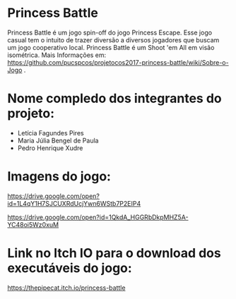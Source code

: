 # Princess Battle

Princess Battle é um jogo spin-off do jogo Princess Escape. Esse jogo casual tem o intuito de trazer diversão a diversos jogadores que buscam um jogo cooperativo local. Princess Battle é um Shoot 'em All em visão isométrica. Mais Informações em: https://github.com/pucspcos/projetocos2017-princess-battle/wiki/Sobre-o-Jogo .

# Nome compledo dos integrantes do projeto:

* Letícia Fagundes Pires
* Maria Júlia Bengel de Paula
* Pedro Henrique Xudre

# Imagens do jogo:

https://drive.google.com/open?id=1L4qY1H7SJCUXRdUcjYwn6WStb7P2EIP4

https://drive.google.com/open?id=1QkdA_HGGRbDkpMHZ5A-YC48oi5Wz0xuM

# Link no Itch IO para o download dos executáveis do jogo:

https://thepipecat.itch.io/princess-battle 
